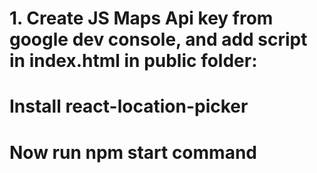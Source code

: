 # 1. Create JS Maps Api key from google dev console, and add script in index.html in public folder:
<!-- <script async defer src="https://maps.googleapis.com/maps/api/js?key=PUT_YOUR_API_KEY_HERE"
    type="text/javascript"></script> -->

# Install react-location-picker

# Now run npm start command